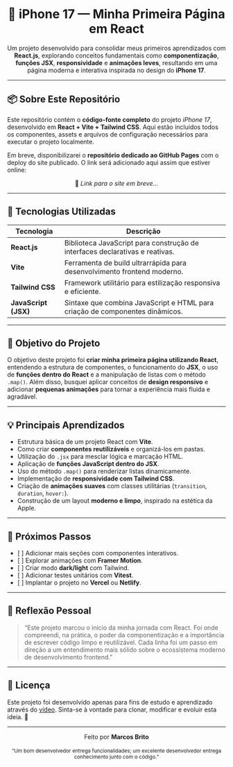 <div align="center">

# 📱 iPhone 17 — Minha Primeira Página em React

<p>
Um projeto desenvolvido para consolidar meus primeiros aprendizados com <strong>React.js</strong>, explorando conceitos fundamentais como <strong>componentização</strong>, <strong>funções JSX</strong>, <strong>responsividade</strong> e <strong>animações leves</strong>, resultando em uma página moderna e interativa inspirada no design do <strong>iPhone 17</strong>.
</p>

</div>

---

<h2>📦 Sobre Este Repositório</h2>

<p>
Este repositório contém o <strong>código-fonte completo</strong> do projeto <em>iPhone 17</em>, desenvolvido em <strong>React + Vite + Tailwind CSS</strong>.  
Aqui estão incluídos todos os componentes, assets e arquivos de configuração necessários para executar o projeto localmente.
</p>

<p>
Em breve, disponibilizarei o <strong>repositório dedicado ao GitHub Pages</strong> com o deploy do site publicado.  
O link será adicionado aqui assim que estiver online:
</p>

<p align="center">
🔗 <em>Link para o site em breve...</em>
</p>

---

<h2>🚀 Tecnologias Utilizadas</h2>

<table>
  <thead>
    <tr>
      <th>Tecnologia</th>
      <th>Descrição</th>
    </tr>
  </thead>
  <tbody>
    <tr>
      <td><strong>React.js</strong></td>
      <td>Biblioteca JavaScript para construção de interfaces declarativas e reativas.</td>
    </tr>
    <tr>
      <td><strong>Vite</strong></td>
      <td>Ferramenta de build ultrarrápida para desenvolvimento frontend moderno.</td>
    </tr>
    <tr>
      <td><strong>Tailwind CSS</strong></td>
      <td>Framework utilitário para estilização responsiva e eficiente.</td>
    </tr>
    <tr>
      <td><strong>JavaScript (JSX)</strong></td>
      <td>Sintaxe que combina JavaScript e HTML para criação de componentes dinâmicos.</td>
    </tr>
  </tbody>
</table>

---

<h2>🎯 Objetivo do Projeto</h2>

<p>
O objetivo deste projeto foi <strong>criar minha primeira página utilizando React</strong>, entendendo a estrutura de componentes, o funcionamento do <strong>JSX</strong>, o uso de <strong>funções dentro do React</strong> e a manipulação de listas com o método <code>.map()</code>.  
Além disso, busquei aplicar conceitos de <strong>design responsivo</strong> e adicionar <strong>pequenas animações</strong> para tornar a experiência mais fluida e agradável.
</p>

---

<h2>💡 Principais Aprendizados</h2>

<ul>
  <li>Estrutura básica de um projeto React com <strong>Vite</strong>.</li>
  <li>Como criar <strong>componentes reutilizáveis</strong> e organizá-los em pastas.</li>
  <li>Utilização do <code>.jsx</code> para mesclar lógica e marcação HTML.</li>
  <li>Aplicação de <strong>funções JavaScript dentro do JSX</strong>.</li>
  <li>Uso do método <code>.map()</code> para renderizar listas dinamicamente.</li>
  <li>Implementação de <strong>responsividade com Tailwind CSS</strong>.</li>
  <li>Criação de <strong>animações suaves</strong> com classes utilitárias (<code>transition</code>, <code>duration</code>, <code>hover:</code>).</li>
  <li>Construção de um layout <strong>moderno e limpo</strong>, inspirado na estética da Apple.</li>
</ul>

---

<h2>🧩 Próximos Passos</h2>

<ul>
  <li>[ ] Adicionar mais seções com componentes interativos.</li>
  <li>[ ] Explorar animações com <strong>Framer Motion</strong>.</li>
  <li>[ ] Criar modo <strong>dark/light</strong> com Tailwind.</li>
  <li>[ ] Adicionar testes unitários com <strong>Vitest</strong>.</li>
  <li>[ ] Implantar o projeto no <strong>Vercel</strong> ou <strong>Netlify</strong>.</li>
</ul>

---

<h2>🧠 Reflexão Pessoal</h2>

<blockquote>
  “Este projeto marcou o início da minha jornada com React.  
  Foi onde compreendi, na prática, o poder da componentização e a importância de escrever código limpo e reutilizável.  
  Cada linha foi um passo em direção a um entendimento mais sólido sobre o ecossistema moderno de desenvolvimento frontend.”
</blockquote>

---

<h2>📄 Licença</h2>

<p>
Este projeto foi desenvolvido apenas para fins de estudo e aprendizado através do <a href="https://youtu.be/wLHOCB2U2BY?si=t3jYcE-8nY_aRFpR">vídeo</a>.  
Sinta-se à vontade para clonar, modificar e evoluir esta ideia. 🚀
</p>

---

<div align="center">

Feito por <strong>Marcos Brito</strong>  
<br>
<sub>“Um bom desenvolvedor entrega funcionalidades; um excelente desenvolvedor entrega conhecimento junto com o código.”</sub>

</div>
